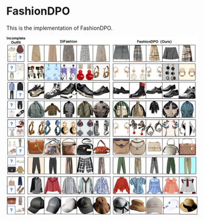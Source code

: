 # FashionDPO

This is the implementation of FashionDPO.

![Results for this project](figure/model_result.png)
